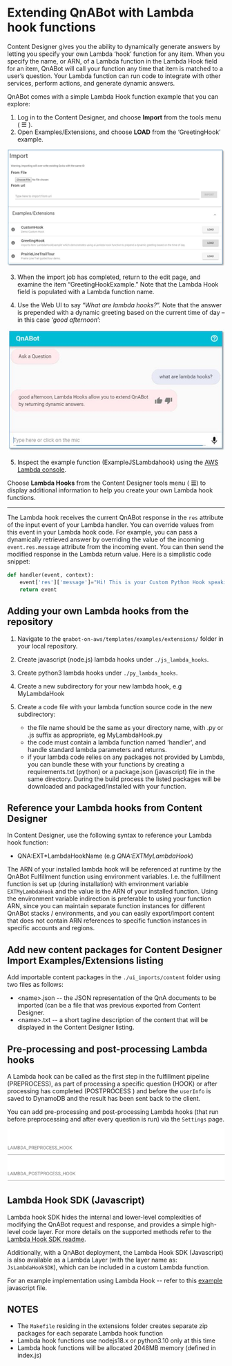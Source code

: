 # Extending QnABot with Lambda hook functions

Content Designer gives you the ability to dynamically generate answers by letting you specify your own Lambda ‘hook’ function for any item. When you specify the name, or ARN, of a Lambda function in the Lambda Hook field for an item, QnABot will call your function any time that item is matched to a user’s question. Your Lambda function can run code to integrate with other services, perform actions, and generate dynamic answers.

QnABot comes with a simple Lambda Hook function example that you can explore:

1. Log in to the Content Designer, and choose **Import** from the tools menu ( ☰ ).
2. Open Examples/Extensions, and choose **LOAD** from the ‘GreetingHook’ example.

![Greeting Hook Example](./images/GreetingHookExample.jpg) 

3. When the import job has completed, return to the edit page, and examine the item “GreetingHookExample.” Note that the Lambda Hook field is populated with a Lambda function name. 

4. Use the Web UI to say “_What are lambda hooks?_”. Note that the answer is prepended with a dynamic greeting based on the current time of day – in this case ‘_good afternoon_’:

![Greeting Hook Web UI Example](./images/WebUiGreetingHook.jpg) 

5. Inspect the example function (ExampleJSLambdahook) using the [AWS Lambda console](https://console.aws.amazon.com/lambda/home?region=us-east-1#/functions/qna-QnABot-hello?tab=graph).

Choose **Lambda Hooks** from the Content Designer tools menu ( **☰**) to display additional information to help you create your own Lambda hook functions.

---

The Lambda hook receives the current QnABot response in the `res` attribute of the input event of your Lambda handler.
You can override values from this event in your Lambda hook code.
For example, you can pass a dynamically retrieved answer by overriding the value of the incoming `event.res.message` attribute from the incoming event.
You can then send the modified response in the Lambda return value.
Here is a simplistic code snippet:

```python
def handler(event, context):
    event['res']['message']="Hi! This is your Custom Python Hook speaking!"
    return event
```

## Adding your own Lambda hooks from the repository

1. Navigate to the `qnabot-on-aws/templates/examples/extensions/` folder in your local repository.
2. Create javascript (node.js) lambda hooks under `./js_lambda_hooks`.
3. Create python3 lambda hooks under `./py_lambda_hooks`.
4. Create a new subdirectory for your new lambda hook, e.g MyLambdaHook
5. Create a code file with your lambda function source code in the new subdirectory:

    - the file name should be the same as your directory name, with .py or .js suffix as appropriate, eg MyLambdaHook.py
    - the code must contain a lambda function named 'handler', and handle standard lambda parameters and returns.
    - if your lambda code relies on any packages not provided by Lambda, you can bundle these with your functions by creating a requirements.txt (python) or a package.json (javascript) file in the same directory. During the build process the listed packages will be downloaded and packaged/installed with your function.

## [](#reference-your-lambda-hooks-from-content-designer)Reference your Lambda hooks from Content Designer

In Content Designer, use the following syntax to reference your Lambda hook function:

-   QNA:EXT\*LambdaHookName (e.g _QNA:EXTMyLambdaHook_)

The ARN of your installed lambda hook will be referenced at runtime by the QnABot Fulfillment function using environment variables. I.e. the fulfillment function is set up (during installation) with environment variable `EXTMyLambdaHook` and the value is the ARN of your installed function.
Using the environment variable indirection is preferable to using your function ARN, since you can maintain separate function instances for different QnABot stacks / environments, and you can easily export/import content that does not contain ARN references to specific function instances in specific accounts and regions.

## [](#add-new-content-packages-for-content-designer-import-examplesextensions-listing)Add new content packages for Content Designer Import Examples/Extensions listing

Add importable content packages in the `./ui_imports/content` folder using two files as follows:

-   \<name>.json -- the JSON representation of the QnA documents to be imported (can be a file that was previous exported from Content Designer.
-   \<name>.txt -- a short tagline description of the content that will be displayed in the Content Designer listing.

## Pre-processing and post-processing Lambda hooks

A Lambda hook can be called as the first step in the fulfillment pipeline (PREPROCESS), as part of processing a specific question (HOOK) or after processing has completed (POSTPROCESS ) and before the `userInfo` is saved to DynamoDB and the result has been sent back to the client.

You can add pre-processing and post-processing Lambda hooks (that run before preprocessing and after every question is run) via the `Settings` page.

![settings hooks](./images/pre_post_hook.png)

## Lambda Hook SDK (Javascript)

Lambda hook SDK hides the internal and lower-level complexities of modifying the QnABot request and response, and provides a simple high-level code layer.
For more details on the supported methods refer to the [Lambda Hook SDK readme](./lambda_hook_sdk.MD).

Additionally, with a QnABot deployment, the Lambda Hook SDK (Javascript) is also available as a Lambda Layer (with the layer name as: `JsLambdaHookSDK`), which can be included in a custom Lambda function.

For an example implementation using Lambda Hook -- refer to this [example](../../templates/examples/extensions/js_lambda_hooks/CreateRecentTopicsResponse/CreateRecentTopicsResponse.js) javascript file.

## [](#notes)NOTES

-   The `Makefile` residing in the extensions folder creates separate zip packages for each separate Lambda hook function
-   Lambda hook functions use nodejs18.x or python3.10 only at this time
-   Lambda hook functions will be allocated 2048MB memory (defined in index.js)

